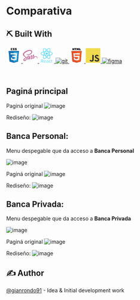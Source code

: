 # Comparativa

## ⛏️ Built With <a name = "built"></a>

<p align="left"> 
<a href="https://www.w3schools.com/css/" target="_blank"> <img src="https://raw.githubusercontent.com/devicons/devicon/master/icons/css3/css3-original-wordmark.svg" alt="css3" width="40" height="40"/> </a> 
<a href="https://sass-lang.com" target="_blank"> <img src="https://raw.githubusercontent.com/devicons/devicon/master/icons/sass/sass-original.svg" alt="sass" width="40" height="40"/> </a> 
<a href="https://reactjs.org/" target="_blank"> <img src="https://raw.githubusercontent.com/devicons/devicon/master/icons/react/react-original-wordmark.svg" alt="react" width="40" height="40"/> </a>
<a href="https://git-scm.com/" target="_blank"> <img src="https://www.vectorlogo.zone/logos/git-scm/git-scm-icon.svg" alt="git" width="40" height="40"/> </a> 
<a href="https://www.w3.org/html/" target="_blank"> <img src="https://raw.githubusercontent.com/devicons/devicon/master/icons/html5/html5-original-wordmark.svg" alt="html5" width="40" height="40"/> </a> 
<a href="https://developer.mozilla.org/en-US/docs/Web/JavaScript" target="_blank"> <img src="https://raw.githubusercontent.com/devicons/devicon/master/icons/javascript/javascript-original.svg" alt="javascript" width="40" height="40"/> </a> 
<a href="https://www.figma.com/" target="_blank"> <img src="https://www.vectorlogo.zone/logos/figma/figma-icon.svg" alt="figma" width="40" height="40"/> </a>
</p>

</br>

## Paginá principal

Paginá original
![image](https://user-images.githubusercontent.com/56218293/118810576-53845800-b8ac-11eb-95a9-4893d9380f8b.png)

Rediseño: 
![image](https://user-images.githubusercontent.com/56218293/118810741-8595ba00-b8ac-11eb-8b9b-0df70659dca9.png)

## Banca Personal:

Menu despegable que da acceso a **Banca Personal**

![image](https://user-images.githubusercontent.com/56218293/118810912-b118a480-b8ac-11eb-8009-90a27796bdd6.png)

Paginá original
![image](https://user-images.githubusercontent.com/56218293/118811099-e3c29d00-b8ac-11eb-9b34-14b2db7b9205.png)

Rediseño:
![image](https://user-images.githubusercontent.com/56218293/118811273-179dc280-b8ad-11eb-8501-0794e02c90a0.png)

</hr>

## Banca Privada:

Menu despegable que da acceso a **Banca Privada**

![image](https://user-images.githubusercontent.com/56218293/118818313-79155f80-b8b4-11eb-9358-a0a8095bb643.png)

Paginá original
![image](https://user-images.githubusercontent.com/56218293/118811808-b7f3e700-b8ad-11eb-924b-20d01882b2a0.png)

Rediseño:
![image](https://user-images.githubusercontent.com/56218293/118811902-d528b580-b8ad-11eb-808a-c91d3bb42ba4.png)

## ✍️ Author <a name = "author"></a>

[@gianrondo91](https://github.com/GianRondo91) - Idea & Initial development work
